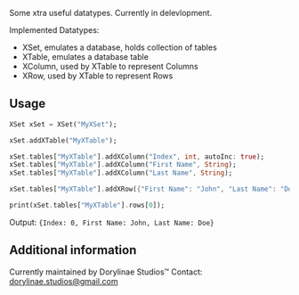 <!-- 
This README describes the package. If you publish this package to pub.dev,
this README's contents appear on the landing page for your package.

For information about how to write a good package README, see the guide for
[writing package pages](https://dart.dev/guides/libraries/writing-package-pages). 

For general information about developing packages, see the Dart guide for
[creating packages](https://dart.dev/guides/libraries/create-library-packages)
and the Flutter guide for
[developing packages and plugins](https://flutter.dev/developing-packages). 
-->

<!--
TODO: Put a short description of the package here that helps potential users
know whether this package might be useful for them.
-->
Some xtra useful datatypes. Currently in delevlopment.

Implemented Datatypes:
- XSet, emulates a database, holds collection of tables
- XTable, emulates a database table
- XColumn, used by XTable to represent Columns
- XRow, used by XTable to represent Rows

<!--
## Features

TODO: List what your package can do. Maybe include images, gifs, or videos.
-->

<!--
## Getting started

TODO: List prerequisites and provide or point to information on how to
start using the package.
-->

## Usage

<!--
TODO: Include short and useful examples for package users. Add longer examples
to `/example` folder. 

```dart
const like = 'sample';
```
-->
```dart
XSet xSet = XSet("MyXSet");

xSet.addXTable("MyXTable");

xSet.tables["MyXTable"].addXColumn("Index", int, autoInc: true);
xSet.tables["MyXTable"].addXColumn("First Name", String);
xSet.tables["MyXTable"].addXColumn("Last Name", String);

xSet.tables["MyXTable"].addXRow({"First Name": "John", "Last Name": "Doe"});

print(xSet.tables["MyXTable"].rows[0]);
```
Output:
```{Index: 0, First Name: John, Last Name: Doe}```

## Additional information

<!--
TODO: Tell users more about the package: where to find more information, how to 
contribute to the package, how to file issues, what response they can expect 
from the package authors, and more.
-->
Currently maintained by Dorylinae Studios™
Contact: dorylinae.studios@gmail.com